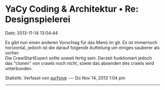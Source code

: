 YaCy Coding & Architektur • Re: Designspielerei
===============================================

Date: 2013-11-14 13:04:44

Es gibt nun einen anderen Vorschlag für das Menü im git. Es ist
immernoch horizontal, jedoch ist die darauf folgende Aufteilung um
einiges sauberer als vorher.\
Die CrawlStartExpert sollte soweit fertig sein. Derzeit funktioniert
jedoch das \"clonen\" von crawls noch nicht, sowie das absenden des
crawls wird unterbunden.

Statistik: Verfasst von
[surfvive](http://forum.yacy-websuche.de/memberlist.php?mode=viewprofile&u=8791)
--- Do Nov 14, 2013 1:04 pm

------------------------------------------------------------------------
